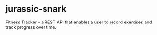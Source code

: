 # jurassic-snark
Fitness Tracker - a REST API that enables a user to record exercises and track progress over time.

